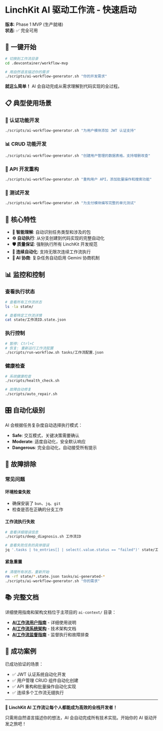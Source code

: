 # LinchKit AI 驱动工作流 - 快速启动

**版本**: Phase 1 MVP (生产就绪)  
**状态**: ✅ 完全可用  

## 🚀 一键开始

```bash
# 切换到工作流目录
cd .devcontainer/workflow-mvp

# 用自然语言描述你的需求
./scripts/ai-workflow-generator.sh "你的开发需求"
```

**就这么简单！** AI 会自动完成从需求理解到代码实现的全过程。

## 📋 典型使用场景

### 🔐 认证功能开发
```bash
./scripts/ai-workflow-generator.sh "为用户模块添加 JWT 认证支持"
```

### 📊 CRUD 功能开发  
```bash
./scripts/ai-workflow-generator.sh "创建用户管理的数据表格，支持增删改查"
```

### 🔧 API 开发重构
```bash
./scripts/ai-workflow-generator.sh "重构用户 API，添加批量操作和搜索功能"
```

### 🧪 测试开发
```bash
./scripts/ai-workflow-generator.sh "为支付模块编写完整的单元测试"
```

## 🎯 核心特性

- **🧠 智能理解**: 自动识别任务类型和涉及的包
- **⚙️ 自动执行**: 从分支创建到代码实现的完整自动化
- **🛡️ 质量保证**: 强制执行所有 LinchKit 开发规范
- **🔄 连续自动化**: 支持无限次连续工作流执行
- **🤖 AI 协商**: 复杂任务自动启用 Gemini 协商机制

## 📊 监控和控制

### 查看执行状态
```bash
# 查看所有工作流状态
ls -la state/

# 查看特定工作流详情
cat state/工作流ID.state.json
```

### 执行控制
```bash
# 暂停: Ctrl+C
# 恢复: 重新运行工作流配置
./scripts/run-workflow.sh tasks/工作流配置.json
```

### 健康检查
```bash
# 系统健康检查
./scripts/health_check.sh

# 故障自动修复
./scripts/auto_repair.sh
```

## 🎛️ 自动化级别

AI 会根据任务复杂度自动选择执行模式：

- **Safe**: 交互模式，关键决策需要确认
- **Moderate**: 适度自动化，安全默认响应  
- **Dangerous**: 完全自动化，自动接受所有提示

## 🚨 故障排除

### 常见问题

#### 环境检查失败
- 确保安装了 `bun`、`jq`、`git`
- 检查是否在正确的分支工作

#### 工作流执行失败
```bash
# 查看详细错误信息
./scripts/deep_diagnosis.sh 工作流ID

# 查看失败任务的具体错误
jq '.tasks | to_entries[] | select(.value.status == "failed")' state/工作流ID.state.json
```

#### 紧急重置
```bash
# 清理所有状态，重新开始
rm -rf state/*.state.json tasks/ai-generated-*
./scripts/ai-workflow-generator.sh "你的需求"
```

## 📚 完整文档

详细使用指南和架构文档位于主项目的 `ai-context/` 目录：

- **[AI工作流用户指南](../../ai-context/ai_workflow_user_guide.md)** - 详细使用说明
- **[AI工作流系统架构](../../ai-context/ai_workflow_system.md)** - 技术架构文档  
- **[AI工作流监督指南](../../ai-context/ai_workflow_monitoring.md)** - 监督执行和故障排查

## 🎉 成功案例

已成功验证的场景：
- ✅ JWT 认证系统自动化开发
- ✅ 用户管理 CRUD 组件自动化创建
- ✅ API 重构和批量操作自动化实现
- ✅ 连续多个工作流无缝执行

---

**🚀 LinchKit AI 工作流让每个人都能成为高效的全栈开发者！**

只需用自然语言描述你的想法，AI 会自动完成所有技术实现。开始你的 AI 驱动开发之旅吧！